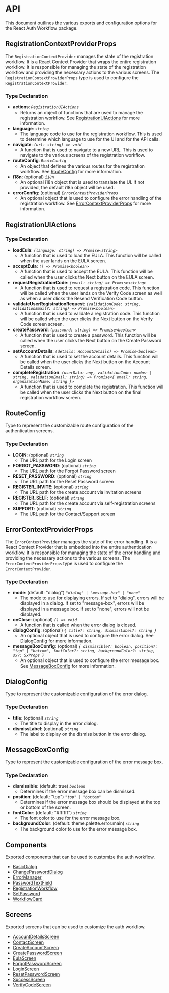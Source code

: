 # API
This document outlines the various exports and configuration options for the React Auth Workflow package.

## RegistrationContextProviderProps
The `RegistrationContextProvider` manages the state of the registration workflow. It is a React Context Provider that wraps the entire registration workflow. It is responsible for managing the state of the registration workflow and providing the necessary actions to the various screens. The `RegistrationContextProviderProps` type is used to configure the `RegistrationContextProvider`.

### Type Declaration
-  **actions**:  _`RegistrationUIActions`_
    -   Returns an object of functions that are used to manage the registration workflow. See [RegistrationUIActions](#registrationuiactions) for more information.
-  **language**: _`string`_
    -   The language code to use for the registration workflow. This is used to determine which language to use for the UI and for the API calls.
-  **navigate**: _`(url: string) => void`_
    -   A function that is used to navigate to a new URL. This is used to navigate to the various screens of the registration workflow.
-  **routeConfig**: _`RouteConfig`_
    -   An object that defines the various routes for the registration workflow. See [RouteConfig](#routeconfig) for more information.
-  **i18n**: (optional) _`i18n`_
    -   An optional i18n object that is used to translate the UI. If not provided, the default i18n object will be used.
-  **errorConfig**: (optional) _`ErrorContextProviderProps`_
    -   An optional object that is used to configure the error handling of the registration workflow. See [ErrorContextProviderProps](#errorcontextproviderprops) for more information.

## RegistrationUIActions

### Type Declaration
-  **loadEula**: _`(language: string) => Promise<string>`_
    -   A function that is used to load the EULA. This function will be called when the user lands on the EULA screen.
- **acceptEula**: _`() => Promise<boolean>`_
    -   A function that is used to accept the EULA. This function will be called when the user clicks the Next button on the EULA screen.
- **requestRegistrationCode**: _`(email: string) => Promise<string>`_
    -   A function that is used to request a registration code. This function will be called when the user lands on the Verify Code screen as well as when a user clicks the Resend Verification Code button.
- **validateUserRegistrationRequest**: _`(validationCode: string, validationEmail?: string) => Promise<boolean>`_
    -   A function that is used to validate a registration code. This function will be called when the user clicks the Next button on the Verify Code screen screen.
- **createPassword**: _`(password: string) => Promise<boolean>`_
    -   A function that is used to create a password. This function will be called when the user clicks the Next button on the Create Password screen.
- **setAccountDetails**: _`(details: AccountDetails) => Promise<boolean>`_
    -   A function that is used to set the account details. This function will be called when the user clicks the Next button on the Account Details screen.
- **completeRegistration**: _`(userData: any, validationCode: number | string, validationEmail: string) => Promise<{ email: string, organizationName: string }>`_
    -   A function that is used to complete the registration. This function will be called when the user clicks the Next button on the final registration workflow screen.

## RouteConfig

Type to represent the customizable route configuration of the authentication screens.

### Type Declaration

-   **LOGIN**: (optional) _`string`_
    -   The URL path for the Login screen
-   **FORGOT_PASSWORD**: (optional) _`string`_
    -   The URL path for the Forgot Password screen
-   **RESET_PASSWORD**: (optional) _`string`_
    -   The URL path for the Reset Password screen
-   **REGISTER_INVITE**: (optional) _`string`_
    -   The URL path for the create account via invitation screens
-   **REGISTER_SELF**: (optional) _`string`_
    -   The URL path for the create account via self-registration screens
-   **SUPPORT**: (optional) _`string`_
    -   The URL path for the Contact/Support screen

## ErrorContextProviderProps
The `ErrorContextProvider` manages the state of the error handling. It is a React Context Provider that is embedded into the entire authentication workflow. It is responsible for managing the state of the error handling and providing the necessary actions to the various screens. The `ErrorContextProviderProps` type is used to configure the `ErrorContextProvider`.

### Type Declaration
-  **mode**: (default: "dialog") _`"dialog" | "message-box" | "none"`_
    -   The mode to use for displaying errors. If set to "dialog", errors will be displayed in a dialog. If set to "message-box", errors will be displayed in a message box. If set to "none", errors will not be displayed.
- **onClose**: (optional) _`() => void`_
    -   A function that is called when the error dialog is closed.
- **dialogConfig**: (optional) _`{ title?: string, dismissLabel?: string }`_
    -   An optional object that is used to configure the error dialog. See [DialogConfig](#dialogconfig) for more information.
- **messageBoxConfig**: (optional) _`{ dismissible?: boolean, position?: "top" | "bottom", fontColor?: string, backgroundColor?: string, sx?: SxProps }`_
    -   An optional object that is used to configure the error message box. See [MessageBoxConfig](#messageboxconfig) for more information.
  
## DialogConfig
Type to represent the customizable configuration of the error dialog.

### Type Declaration
- **title**: (optional) _`string`_
    -   The title to display in the error dialog.
- **dismissLabel**: (optional) _`string`_
    -   The label to display on the dismiss button in the error dialog.

## MessageBoxConfig
Type to represent the customizable configuration of the error message box.

### Type Declaration
- **dismissible**: (default: true) _`boolean`_
    -   Determines if the error message box can be dismissed.
- **position**: (default: "top") _`"top" | "bottom"`_
    -   Determines if the error message box should be displayed at the top or bottom of the screen.
- **fontColor**: (default: "#ffffff") _`string`_
    -   The font color to use for the error message box.
- **backgroundColor**: (default: theme.palette.error.main) _`string`_
    -   The background color to use for the error message box.

## Components

Exported components that can be used to customize the auth workflow. 

- [BasicDialog](./components/basic-dialog.md)
- [ChangePasswordDialog](./components/change-password-dialog.md)
- [ErrorManager](./components/error-manager.md)
- [PasswordTextField](./components/password-text-field.md)
- [RegistrationWorkflow](./components/registration-workflow.md)
- [SetPassword](./components/set-password.md)
- [WorkflowCard](./components/workflow-card.md)
## Screens

Exported screens that can be used to customize the auth workflow. 

- [AccountDetailsScreen](./screens/account-details.md)
- [ContactScreen](./screens/contact.md)
- [CreateAccountScreen](./screens/create-account.md)
- [CreatePasswordScreen](./screens/create-password.md)
- [EulaScreen](./screens/eula.md)
- [ForgotPasswordScreen](./screens/forgot-password.md)
- [LoginScreen](./screens/login.md)
- [ResetPasswordScreen](./screens/reset-password.md)
- [SuccessScreen](./screens/success.md)
- [VerifyCodeScreen](./screens/verify-code.md)